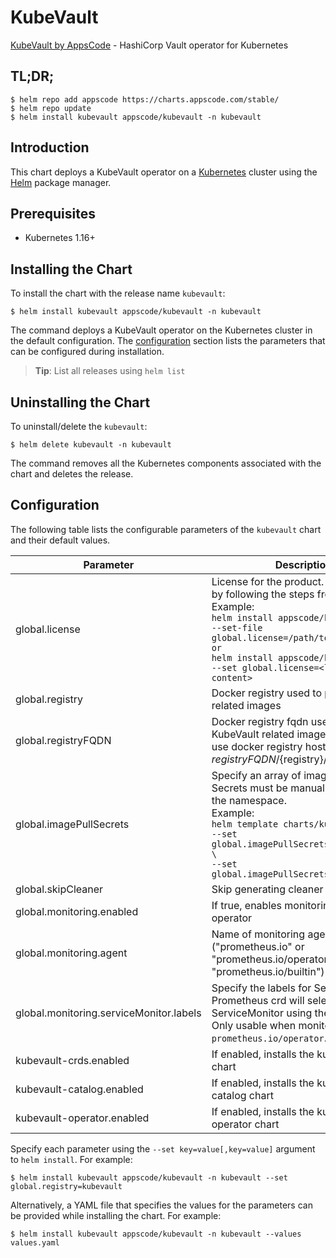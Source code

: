# KubeVault

[KubeVault by AppsCode](https://github.com/kubevault) - HashiCorp Vault operator for Kubernetes

## TL;DR;

```console
$ helm repo add appscode https://charts.appscode.com/stable/
$ helm repo update
$ helm install kubevault appscode/kubevault -n kubevault
```

## Introduction

This chart deploys a KubeVault operator on a [Kubernetes](http://kubernetes.io) cluster using the [Helm](https://helm.sh) package manager.

## Prerequisites

- Kubernetes 1.16+

## Installing the Chart

To install the chart with the release name `kubevault`:

```console
$ helm install kubevault appscode/kubevault -n kubevault
```

The command deploys a KubeVault operator on the Kubernetes cluster in the default configuration. The [configuration](#configuration) section lists the parameters that can be configured during installation.

> **Tip**: List all releases using `helm list`

## Uninstalling the Chart

To uninstall/delete the `kubevault`:

```console
$ helm delete kubevault -n kubevault
```

The command removes all the Kubernetes components associated with the chart and deletes the release.

## Configuration

The following table lists the configurable parameters of the `kubevault` chart and their default values.

|                Parameter                |                                                                                                                                                                                  Description                                                                                                                                                                                   | Default |
|-----------------------------------------|--------------------------------------------------------------------------------------------------------------------------------------------------------------------------------------------------------------------------------------------------------------------------------------------------------------------------------------------------------------------------------|---------|
| global.license                          | License for the product. Get a license by following the steps from [here](https://kubevault.com/docs/latest/setup/install/enterprise#get-a-trial-license). <br> Example: <br> `helm install appscode/kubevault \` <br> `--set-file global.license=/path/to/license/file` <br> `or` <br> `helm install appscode/kubevault \` <br> `--set global.license=<license file content>` | `""`    |
| global.registry                         | Docker registry used to pull KubeVault related images                                                                                                                                                                                                                                                                                                                          | `""`    |
| global.registryFQDN                     | Docker registry fqdn used to pull KubeVault related images. Set this to use docker registry hosted at ${registryFQDN}/${registry}/${image}                                                                                                                                                                                                                                     | `""`    |
| global.imagePullSecrets                 | Specify an array of imagePullSecrets. Secrets must be manually created in the namespace. <br> Example: <br> `helm template charts/kubevault \` <br> `--set global.imagePullSecrets[0].name=sec0 \` <br> `--set global.imagePullSecrets[1].name=sec1`                                                                                                                           | `[]`    |
| global.skipCleaner                      | Skip generating cleaner job YAML                                                                                                                                                                                                                                                                                                                                               | `false` |
| global.monitoring.enabled               | If true, enables monitoring KubeVault operator                                                                                                                                                                                                                                                                                                                                 | `false` |
| global.monitoring.agent                 | Name of monitoring agent ("prometheus.io" or "prometheus.io/operator" or "prometheus.io/builtin")                                                                                                                                                                                                                                                                              | `""`    |
| global.monitoring.serviceMonitor.labels | Specify the labels for ServiceMonitor. Prometheus crd will select ServiceMonitor using these labels. Only usable when monitoring agent is `prometheus.io/operator`.                                                                                                                                                                                                            | `{}`    |
| kubevault-crds.enabled                  | If enabled, installs the kubevault-crds chart                                                                                                                                                                                                                                                                                                                                  | `false` |
| kubevault-catalog.enabled               | If enabled, installs the kubevault-catalog chart                                                                                                                                                                                                                                                                                                                               | `true`  |
| kubevault-operator.enabled              | If enabled, installs the kubevault-operator chart                                                                                                                                                                                                                                                                                                                              | `true`  |


Specify each parameter using the `--set key=value[,key=value]` argument to `helm install`. For example:

```console
$ helm install kubevault appscode/kubevault -n kubevault --set global.registry=kubevault
```

Alternatively, a YAML file that specifies the values for the parameters can be provided while
installing the chart. For example:

```console
$ helm install kubevault appscode/kubevault -n kubevault --values values.yaml
```
